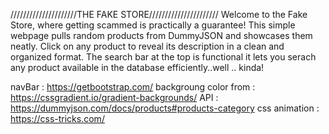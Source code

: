 /////////////////////THE FAKE STORE//////////////////////
Welcome to the Fake Store, where getting scammed is practically a guarantee! This simple webpage pulls random products from DummyJSON and showcases them neatly. Click on any product to reveal its description in a clean and organized format. The search bar at the top is functional it lets you serach any product available in the database efficiently..well .. kinda!

navBar : https://getbootstrap.com/
backgroung color from : https://cssgradient.io/gradient-backgrounds/
API : https://dummyjson.com/docs/products#products-category
css animation : https://css-tricks.com/